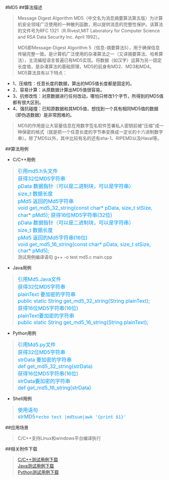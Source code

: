 #MD5
##算法描述
>Message Digest Algorithm MD5（中文名为消息摘要算法第五版）为计算机安全领域广泛使用的一种散列函数，用以提供消息的完整性保护。该算法的文件号为RFC 1321（R.Rivest,MIT Laboratory for Computer Science and RSA Data Security Inc. April 1992）。
>
>MD5即Message-Digest Algorithm 5（信息-摘要算法5），用于确保信息传输完整一致。是计算机广泛使用的杂凑算法之一（又译摘要算法、哈希算法），主流编程语言普遍已有MD5实现。将数据（如汉字）运算为另一固定长度值，是杂凑算法的基础原理，MD5的前身有MD2、MD3和MD4。
>MD5算法具有以下特点：
>
* 1、压缩性：任意长度的数据，算出的MD5值长度都是固定的。
* 2、容易计算：从原数据计算出MD5值很容易。
* 3、抗修改性：对原数据进行任何改动，哪怕只修改1个字节，所得到的MD5值都有很大区别。
* 4、强抗碰撞：已知原数据和其MD5值，想找到一个具有相同MD5值的数据（即伪造数据）是非常困难的。

>MD5的作用是让大容量信息在用数字签名软件签署私人密钥前被"压缩"成一种保密的格式（就是把一个任意长度的字节串变换成一定长的十六进制数字串）。除了MD5以外，其中比较有名的还有sha-1、RIPEMD以及Haval等。

##算法用例
* C/C++用例
><font color=#0099ff size=3>引用md5.h头文件  
>获得32位MD5字符串   
>pData 数据指针（可以是二进制块，可以是字符串）  
>size_t 数据长度  
>pMd5 返回的Md5字符串  
>void get\_md5\_32\_string(const char* pData, size_t stSize, char* pMd5); 
>获得16位MD5字符串(32位)  
>pData 数据指针（可以是二进制块，可以是字符串）  
>size_t 数据长度  
>pMd5 返回的Md5字符串(16位)   
>void get\_md5\_16\_string(const char* pData, size_t stSize, char* pMd5);  
></font>
>测试用例编译语句 g++ -o test md5.c main.cpp

* Java用例
><font color=#0099ff size=3>引用Md5.Java文件  
>获得32位MD5字符串   
>plainText 要加密的字符串  
>public static String get\_md5\_32\_string(String plainText);  
>获得16位MD5字符串(16位)  
>plainText要加密的字符串  
>public static String get\_md5\_16\_string(String plainText);  
></font>   
* Python用例  
><font color=#0099ff size=3>引用Md5.py文件  
>获得32位MD5字符串   
>strData 要加密的字符串  
>def get\_md5\_32\_string(strData)  
>获得16位MD5字符串(16位)  
>strData要加密的字符串  
>def get\_md5\_16\_string(strData)  
></font>  
* Shell用例
><font color=#0099ff size=3>使用语句  
>strMD5=`echo test |md5sum|awk '{print $1}'`  
></font> 

##应用场景
>C/C++支持Linux和windows平台编译执行

##相关附件下载
>[C/C++测试用例下载](../Code/MD5_C.rar)  
>[Java测试用例下载](../Code/MD5_JAVA.rar)  
>[Python测试用例下载](../Code/MD5_PYTHON.rar)
